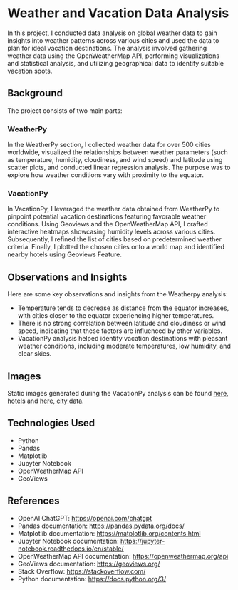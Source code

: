
# Weather and Vacation Data Analysis

In this project, I conducted data analysis on global weather data to gain insights into weather patterns across various cities and used the data to plan for ideal vacation destinations. The analysis involved gathering weather data using the OpenWeatherMap API, performing visualizations and statistical analysis, and utilizing geographical data to identify suitable vacation spots.

## Background

The project consists of two main parts:

### WeatherPy

In the WeatherPy section, I collected weather data for over 500 cities worldwide, visualized the relationships between weather parameters (such as temperature, humidity, cloudiness, and wind speed) and latitude using scatter plots, and conducted linear regression analysis. The purpose was to explore how weather conditions vary with proximity to the equator.

### VacationPy

In VacationPy, I leveraged the weather data obtained from WeatherPy to pinpoint potential vacation destinations featuring favorable weather conditions. Using Geoviews and the OpenWeatherMap API, I crafted interactive heatmaps showcasing humidity levels across various cities. Subsequently, I refined the list of cities based on predetermined weather criteria. Finally, I plotted the chosen cities onto a world map and identified nearby hotels using Geoviews Feature.

## Observations and Insights

Here are some key observations and insights from the Weatherpy analysis:

- Temperature tends to decrease as distance from the equator increases, with cities closer to the equator experiencing higher temperatures.
- There is no strong correlation between latitude and cloudiness or wind speed, indicating that these factors are influenced by other variables.
- VacationPy analysis helped identify vacation destinations with pleasant weather conditions, including moderate temperatures, low humidity, and clear skies.


## Images

Static images generated during the VacationPy analysis can be found [here, hotels](output_data/map_perfect_weather_hotels.png) and [here, city data](output_data/map_point_city_data_df.png).


## Technologies Used

- Python
- Pandas
- Matplotlib
- Jupyter Notebook
- OpenWeatherMap API
- GeoViews

## References

- OpenAI ChatGPT: https://openai.com/chatgpt
- Pandas documentation: https://pandas.pydata.org/docs/
- Matplotlib documentation: https://matplotlib.org/contents.html
- Jupyter Notebook documentation: https://jupyter-notebook.readthedocs.io/en/stable/
- OpenWeatherMap API documentation: https://openweathermap.org/api
- GeoViews documentation: https://geoviews.org/
- Stack Overflow: https://stackoverflow.com/
- Python documentation: https://docs.python.org/3/

